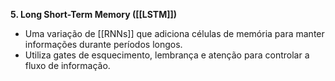 
**5. Long Short-Term Memory ([[LSTM]])**

* Uma variação de [[RNNs]] que adiciona células de memória para manter informações durante períodos longos.
* Utiliza gates de esquecimento, lembrança e atenção para controlar a fluxo de informação.